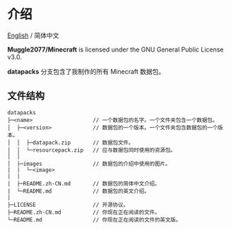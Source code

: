 # 介绍

[English](README.md) / 简体中文

**Muggle2077/Minecraft** is licensed under the GNU General Public License v3.0.

**datapacks** 分支包含了我制作的所有 Minecraft 数据包。

## 文件结构

```
datapacks
├─<name>                   // 一个数据包的名字。一个文件夹包含一个数据包。
│  ├─<version>             // 数据包的一个版本。一个文件夹包含数据包的一个版本。
│  │  ├─datapack.zip       // 数据包文件。
│  │  └─resourcepack.zip   // 应与数据包同时使用的资源包。
│  │
│  ├─images                // 数据包的介绍中使用的图片。
|  |  └─<image>
|  |
|  ├─README.zh-CN.md       // 数据包的简体中文介绍。
|  └─README.md             // 数据包的英文介绍。
|
├─LICENSE                  // 开源协议。
├─README.zh-CN.md          // 你现在正在阅读的文件。
└─README.md                // 你现在正在阅读的文件的英文版。
```
